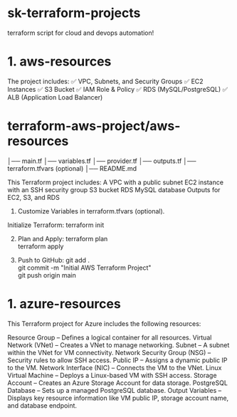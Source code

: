 # sk-terraform-projects

terraform script for cloud and devops automation!

# 1. aws-resources #

The project includes:
✅ VPC, Subnets, and Security Groups
✅ EC2 Instances
✅ S3 Bucket
✅ IAM Role & Policy
✅ RDS (MySQL/PostgreSQL)
✅ ALB (Application Load Balancer)

# terraform-aws-project/aws-resources

│── main.tf
│── variables.tf
│── provider.tf
│── outputs.tf
│── terraform.tfvars (optional)
│── README.md

This Terraform project includes:
 A VPC with a public subnet
 EC2 instance with an SSH security group
 S3 bucket
 RDS MySQL database
 Outputs for EC2, S3, and RDS

1. Customize Variables in terraform.tfvars (optional).

Initialize Terraform:
terraform init

2. Plan and Apply:
terraform plan  
terraform apply  

3. Push to GitHub:
git add .  
git commit -m "Initial AWS Terraform Project"  
git push origin main

# 1. azure-resources #

This Terraform project for Azure includes the following resources:

Resource Group – Defines a logical container for all resources.
Virtual Network (VNet) – Creates a VNet to manage networking.
Subnet – A subnet within the VNet for VM connectivity.
Network Security Group (NSG) – Security rules to allow SSH access.
Public IP – Assigns a dynamic public IP to the VM.
Network Interface (NIC) – Connects the VM to the VNet.
Linux Virtual Machine – Deploys a Linux-based VM with SSH access.
Storage Account – Creates an Azure Storage Account for data storage.
PostgreSQL Database – Sets up a managed PostgreSQL database.
Output Variables – Displays key resource information like VM public IP, storage account name, and database endpoint.




